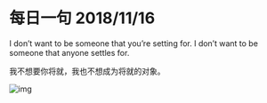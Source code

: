# 每日一句 2018/11/16

I don’t want to be someone that you’re setting for. I don’t want to be someone that anyone settles for.

我不想要你将就，我也不想成为将就的对象。

![img](assets/big_20181116b.jpg)